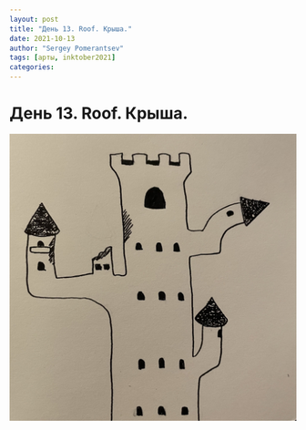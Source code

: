 ```yaml
---
layout: post
title: "День 13. Roof. Крыша."
date: 2021-10-13
author: "Sergey Pomerantsev"
tags: [арты, inktober2021]
categories:
---
```


# День 13. Roof. Крыша.

![](/assets/images/_inktober21-13.jpg)
